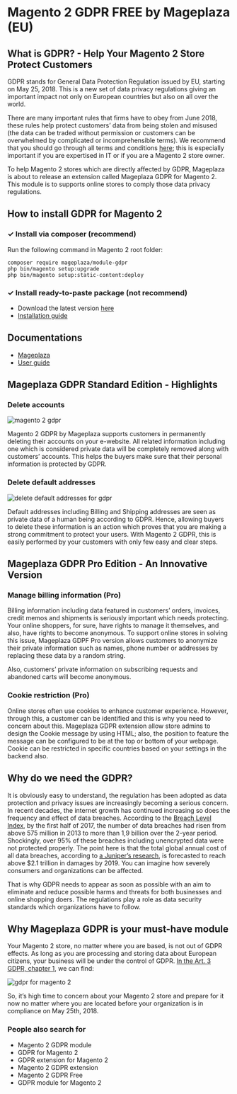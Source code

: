 # Magento 2 GDPR FREE by Mageplaza (EU)

## What is GDPR? - Help Your Magento 2 Store Protect Customers
GDPR stands for General Data Protection Regulation issued by EU, starting on May 25, 2018. This is a new set of data privacy regulations giving an important impact not only on European countries but also on all over the world.

There are many important rules that firms have to obey from June 2018, these rules help protect customers’ data from being stolen and misused (the data can be traded without permission or customers can be overwhelmed by complicated or incomprehensible terms). We recommend that you should go through all terms and conditions [here](https://www.eugdpr.org/); this is especially important if you are expertised in IT or if you are a Magento 2 store owner.

To help Magento 2 stores which are directly affected by GDPR, Mageplaza is about to release an extension called Mageplaza GDPR for Magento 2. This module is to supports online stores to comply those data privacy regulations.


## How to install GDPR for Magento 2


### ✓ Install via composer (recommend)
Run the following command in Magento 2 root folder:

```
composer require mageplaza/module-gdpr
php bin/magento setup:upgrade
php bin/magento setup:static-content:deploy
```
### ✓ Install ready-to-paste package (not recommend)

- Download the latest version [here](https://github.com/mageplaza/magento-2-gdpr/releases)
-  [Installation guide](https://www.mageplaza.com/install-magento-2-extension/)

## Documentations
- [Mageplaza](https://www.mageplaza.com)
- [User guide](http://docs.mageplaza.com/gdpr/)

## Mageplaza GDPR Standard Edition - Highlights

### Delete accounts
![magento 2 gdpr](https://i.imgur.com/5DYdNyN.png)

Magento 2 GDPR by Mageplaza supports customers in permanently deleting their accounts on your e-website. All related information including one which is considered private data will be completely removed along with customers’ accounts. This helps the buyers make sure that their personal information is protected by GDPR.

### Delete default addresses

![delete default addresses for gdpr](https://i.imgur.com/rlbuMfk.png)

Default addresses including Billing and Shipping addresses are seen as private data of a human being according to GDPR. Hence, allowing buyers to delete these information is an action which proves that you are making a strong commitment to protect your users. With Magento 2 GDPR, this is easily performed by your customers with only few easy and clear steps.



## Mageplaza GDPR Pro Edition - An Innovative Version

### Manage billing information (Pro)
Billing information including data featured in customers’ orders, invoices, credit memos and shipments is seriously important which needs protecting. Your online shoppers, for sure, have rights to manage it themselves, and also, have rights to become anonymous. To support online stores in solving this issue, Mageplaza GDPF Pro version allows customers to anonymize their private information such as names, phone number or addresses by replacing these data by a random string.

Also, customers’ private information on subscribing requests and abandoned carts will become anonymous.  

### Cookie restriction (Pro)
Online stores often use cookies to enhance customer experience. However, through this, a customer can be identified and this is why you need to concern about this. Mageplaza GDPR extension allow store admins to design the Cookie message by using HTML; also, the position to feature the message can be configured to be at the top or bottom of your webpage. Cookie can be restricted in specific countries based on your settings in the backend also.



## Why do we need the GDPR?
It is obviously easy to understand, the regulation has been adopted as data protection and privacy issues are increasingly becoming a serious concern. In recent decades, the internet growth has continued increasing so does the frequency and effect of data breaches. According to the [Breach Level Index](https://breachlevelindex.com/assets/Breach-Level-Index-Report-H1-2017-Gemalto.pdf), by the first half of 2017, the number of data breaches had risen from above 575 million in 2013 to more than 1,9 billion over the 2-year period. Shockingly, over 95% of these breaches including unencrypted data were not protected properly. The point here is that the total global annual cost of all data breaches, according to [a Juniper’s research](https://www.juniperresearch.com/press/press-releases/cybercrime-cost-businesses-over-2trillion), is forecasted to reach above $2.1 trillion in damages by 2019. You can imagine how severely consumers and organizations can be affected.

That is why GDPR needs to appear as soon as possible with an aim to eliminate and reduce possible harms and threats for both businesses and online shopping doers. The regulations play a role as data security standards which organizations have to follow. 

## Why Mageplaza GDPR is your must-have module
Your Magento 2 store, no matter where you are based, is not out of GDPR effects. As long as you are processing and storing data about European citizens, your business will be under the control of GDPR. [In the Art. 3 GDPR, chapter 1](https://gdpr-info.eu/art-3-gdpr/), we can find: 

![gdpr for magento 2](https://i.imgur.com/9tp5P7q.png)

So, it’s high time to concern about your Magento 2 store and prepare for it now no matter where you are located before your organization is in compliance on May 25th, 2018.



### People also search for
- Magento 2 GDPR module
- GDPR for Magento 2
- GDPR extension for Magento 2
- Magento 2 GDPR extension
- Magento 2 GDPR Free
- GDPR module for Magento 2
